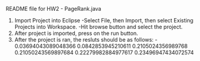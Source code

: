 README file for HW2 - PageRank.java

1. Import Project into Eclipse
	-Select File, then Import, then select Existing Projects into Workspace.
	-Hit browse button and select the project.
2. After project is imported, press on the run button.
3. After the project is ran, the resluts should be as follows:
				  -	0.03694043089048366
					0.0842853945210611
					0.2105024356989768
					0.21050243569897684
					0.22279982884977617
					0.23496947434072574

